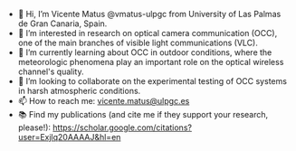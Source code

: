 - 👋 Hi, I’m Vicente Matus @vmatus-ulpgc from University of Las Palmas de Gran Canaria, Spain.
- 👀 I’m interested in research on optical camera communication (OCC), one of the main branches of visible light communications (VLC).
- 🌱 I’m currently learning about OCC in outdoor conditions, where the meteorologic phenomena play an important role on the optical wireless channel's quality.
- 💞️ I’m looking to collaborate on the experimental testing of OCC systems in harsh atmospheric conditions.
- 📫 How to reach me: vicente.matus@ulpgc.es
- 📚 Find my publications (and cite me if they support your research, please!): https://scholar.google.com/citations?user=Exjlq20AAAAJ&hl=en

